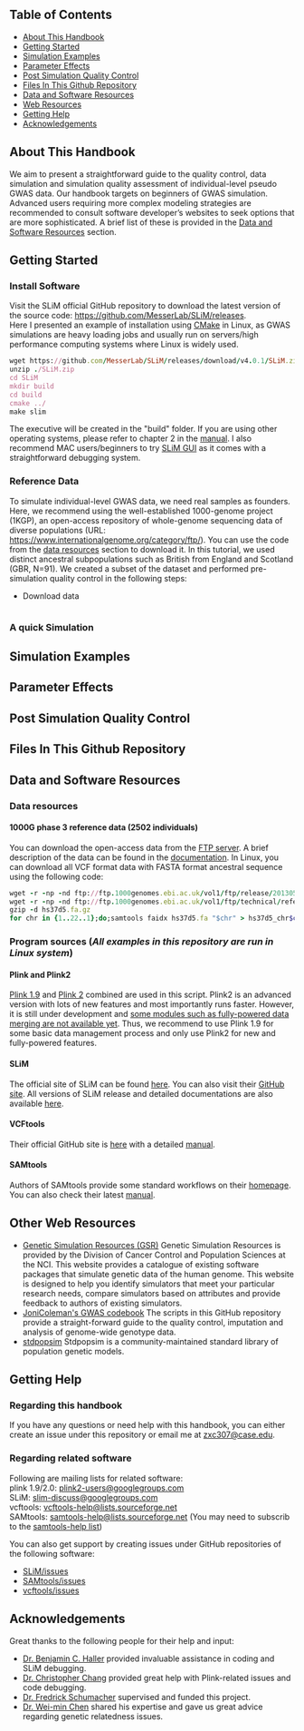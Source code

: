 ## Table of Contents

* [About This Handbook](#About-this-handbook)
* [Getting Started](#getting-started)
* [Simulation Examples](#simulation-examples)
* [Parameter Effects](#parameter-effects)
* [Post Simulation Quality Control](#post-simulation-quality-control)
* [Files In This Github Repository](#files-in-this-github-repository)
* [Data and Software Resources](#data-and-software-resources)
* [Web Resources](#web-resources)
* [Getting Help](#getting-help)
* [Acknowledgements](#acknowledgements)

## About This Handbook

We aim to present a straightforward guide to the quality control, data simulation and simulation quality assessment of individual-level pseudo GWAS data. Our handbook targets on beginners of GWAS simulation. Advanced users requiring more complex modeling strategies are recommended to consult software developer’s websites to seek options that are more sophisticated. A brief list of these is provided in the [Data and Software Resources](#data-and-software-resources) section.

## Getting Started
### Install Software
Visit the SLiM official GitHub repository to download the latest version of the source code: https://github.com/MesserLab/SLiM/releases.  
Here I presented an example of installation using [CMake](https://cmake.org/) in Linux, as GWAS simulations are heavy loading jobs and usually run on servers/high performance computing systems where Linux is widely used.
```ruby
wget https://github.com/MesserLab/SLiM/releases/download/v4.0.1/SLiM.zip
unzip ./SLiM.zip
cd SLiM
mkdir build
cd build
cmake ../
make slim
```
The executive will be created in the "build" folder.
If you are using other operating systems, please refer to chapter 2 in the [manual](https://github.com/MesserLab/SLiM/releases/download/v4.0.1/SLiM_Manual.pdf). I also recommend MAC users/beginners to try [SLiM GUI](https://github.com/MesserLab/SLiM/releases/download/v4.0.1/SLiM_OSX_Installer.pkg) as it comes with a straightforward debugging system.
### Reference Data
To simulate individual-level GWAS data, we need real samples as founders. Here, we recommend using the well-established 1000-genome project (1KGP), an open-access repository of whole-genome sequencing data of diverse populations (URL: https://www.internationalgenome.org/category/ftp/). You can use the code from the [data resources](#data-resources) section to download it.
In this tutorial, we used distinct ancestral subpopulations such as British from England and Scotland (GBR, N=91). We created a subset of the dataset and performed pre-simulation quality control in the following steps:
* Download data
```ruby

```
### A quick Simulation
## Simulation Examples
## Parameter Effects
## Post Simulation Quality Control
## Files In This Github Repository
## Data and Software Resources

### Data resources
#### 1000G phase 3 reference data (2502 individuals)
You can download the open-access data from the [FTP server](http://ftp.1000genomes.ebi.ac.uk/vol1/ftp/release/20130502/).
A brief description of the data can be found in the [documentation](http://ftp.1000genomes.ebi.ac.uk/vol1/ftp/release/20130502/README_phase3_callset_20150220).
In Linux, you can download all VCF format data with FASTA format ancestral sequence using the following code:
```ruby
wget -r -np -nd ftp://ftp.1000genomes.ebi.ac.uk/vol1/ftp/release/20130502/
wget -r -np -nd ftp://ftp.1000genomes.ebi.ac.uk/vol1/ftp/technical/reference/phase2_reference_assembly_sequence/hs37d5.fa.gz
gzip -d hs37d5.fa.gz
for chr in {1..22..1};do;samtools faidx hs37d5.fa "$chr" > hs37d5_chr$chr.fa;done
```

### Program sources (*All examples in this repository are run in Linux system*)
#### Plink and Plink2
[Plink 1.9](https://www.cog-genomics.org/plink/1.9/) and [Plink 2](https://www.cog-genomics.org/plink/2.0/) combined are used in this script.
Plink2 is an advanced version with lots of new features and most importantly runs faster.
However, it is still under development and [some modules such as fully-powered data merging are not available yet](https://www.cog-genomics.org/plink/2.0/#:~:text=its%20own%20score.-,Coming%20next,-Fully%2Dpowered%20merge).
Thus, we recommend to use Plink 1.9 for some basic data management process and only use Plink2 for new and fully-powered features.

#### SLiM
The official site of SLiM can be found [here](https://messerlab.org/).
You can also visit their [GitHub site](https://github.com/MesserLab/SLiM).
All versions of SLiM release and detailed documentations are also available [here](https://github.com/MesserLab/SLiM/releases).

#### VCFtools
Their official GitHub site is [here](https://github.com/vcftools/vcftools) with a detailed [manual](https://vcftools.github.io/man_latest.html).

#### SAMtools
Authors of SAMtools provide some standard workflows on their [homepage](http://www.htslib.org/).
You can also check their latest [manual](http://www.htslib.org/doc/samtools.html).


## Other Web Resources
* [Genetic Simulation Resources (GSR)](https://surveillance.cancer.gov/genetic-simulation-resources/)
Genetic Simulation Resources is provided by the Division of Cancer Control and Population Sciences at the NCI.
This website provides a catalogue of existing software packages that simulate genetic data of the human genome. This website is designed to help you identify simulators that meet your particular research needs, compare simulators based on attributes and provide feedback to authors of existing simulators.
* [JoniColeman's GWAS codebook](https://github.com/JoniColeman/gwas_scripts/tree/master)
The scripts in this GitHub repository provide a straight-forward guide to the quality control, imputation and analysis of genome-wide genotype data.
* [stdpopsim](https://popsim-consortium.github.io/stdpopsim-docs/stable/introduction.html)
Stdpopsim is a community-maintained standard library of population genetic models.
## Getting Help
### Regarding this handbook
If you have any questions or need help with this handbook, you can either create an issue under this repository or email me at zxc307@case.edu.

### Regarding related software
Following are mailing lists for related software:  
plink 1.9/2.0: plink2-users@googlegroups.com  
SLiM: slim-discuss@googlegroups.com  
vcftools: vcftools-help@lists.sourceforge.net  
SAMtools: samtools-help@lists.sourceforge.net  (You may need to subscrib to the [samtools-help list](https://sourceforge.net/projects/samtools/lists/samtools-help))  


You can also get support by creating issues under GitHub repositories of the following software:
* [SLiM/issues](https://github.com/MesserLab/SLiM/issues)
* [SAMtools/issues](https://github.com/samtools/samtools/issues)
* [vcftools/issues](https://github.com/vcftools/vcftools/issues)

## Acknowledgements
Great thanks to the following people for their help and input:
* [Dr. Benjamin C. Haller](http://benhaller.com/) provided invaluable assistance in coding and SLiM debugging.
* [Dr. Christopher Chang](https://www.linkedin.com/in/christopher-chang-6910a51/) provided great help with Plink-related issues and code debugging.
* [Dr. Fredrick Schumacher](https://case.edu/medicine/pqhs/about/people/primary-faculty/fredrick-r-schumacher) supervised and funded this project.
* [Dr. Wei-min Chen](https://med.virginia.edu/faculty/faculty-listing/wc9c/) shared his expertise and gave us great advice regarding genetic relatedness issues.


[def]: data-resources